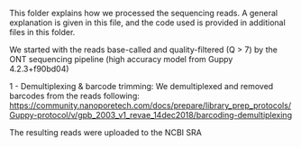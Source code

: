 This folder explains how we processed the sequencing reads. A general explanation is given in this file, and the code used is provided in additional files in this folder.

We started with the reads base-called and quality-filtered (Q > 7) by the ONT sequencing pipeline (high accuracy model from Guppy 4.2.3+f90bd04)

1 - Demultiplexing & barcode trimming: We demultiplexed and removed barcodes from the reads following: https://community.nanoporetech.com/docs/prepare/library_prep_protocols/Guppy-protocol/v/gpb_2003_v1_revae_14dec2018/barcoding-demultiplexing

The resulting reads were uploaded to the NCBI SRA
